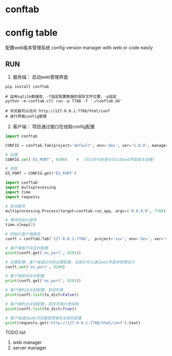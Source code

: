 # conftab
# config table 

配置web版本管理系统
config version manager with web or code easily

## RUN

1. 服务端： 启动web管理界面
```shell script
pip install conftab

# 运用sqlite数据库，-f指定配置数据的保存文件位置，-p指定
python -m conftab.ctl run -p 7788 -f './conftab.db'

# 浏览器可以访问 http://127.0.0.1:7788/html/conf 
# 进行界面config管理
```

2. 客户端： 项目通过接口在线取config配置
```python
import conftab

CONFIG = conftab.Tab(project='default', env='dev', ver='1.0.0', manager_url='127.0.0.1:7788')

# 设置
CONFIG.set('ES_PORT', 9200)    # （可以在代码里也可以在web界面里去调整）

# 获取
ES_PORT = CONFIG.get('ES_PORT')

```

```python
import conftab
import multiprocessing
import time
import requests

# 启动服务
multiprocessing.Process(target=conftab.run_app, args=('0.0.0.0', 7788)).start()

# 等待初始化服务
time.sleep(2)

# 初始化客户端服务
conft = conftab.Tab('127.0.0.1:7788',  project='xxx', env='dev', ver='v1.0.1')

# 客户端取不存在的配置
print(conft.get('es_port', 9201))

# 设置配置，客户端通过代码设置配置，这部分可以通过web界面来管理设计
conft.set('es_port', 9200)

# 客户端取存在的配置
print(conft.get('es_port', 9201))

# 客户端列出全部配置，变成列表
print(conft.list(to_dict=False))

# 客户端列出全部配置，变成字典方便调用
print(conft.list(to_dict=True))

# 客户端通过web浏览器管理曾经全部的配置
print(requests.get('http://127.0.0.1:7788/html/conf').text)

```

TODO list

1. web manager
2. server manager
